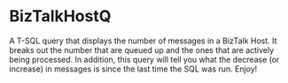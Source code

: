# BizTalkHostQ
A T-SQL query that displays the number of messages in a BizTalk Host.  It breaks out the number that are queued up and the ones that are actively being processed.  In addition, this query will tell you what the decrease (or increase) in messages is since the last time the SQL was run.  Enjoy!
